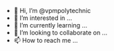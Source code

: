 - 👋 Hi, I’m @vpmpolytechnic
- 👀 I’m interested in ...
- 🌱 I’m currently learning ...
- 💞️ I’m looking to collaborate on ...
- 📫 How to reach me ...

<!---
vpmpolytechnic/vpmpolytechnic is a ✨ special ✨ repository because its `README.md` (this file) appears on your GitHub profile.
You can click the Preview link to take a look at your changes.
--->
